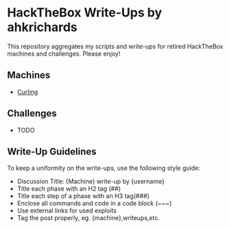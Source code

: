 # HackTheBox Write-Ups by ahkrichards

This repository aggregates my scripts and write-ups for retired HackTheBox machines and challenges. Please enjoy!

## Machines

* [Curling](https://github.com/ahkrichards/htb-curling)

## Challenges

* TODO

## Write-Up Guidelines

To keep a uniformity on the write-ups, use the following style guide:

* Discussion Title: {Machine} write-up by {username}
* Title each phase with an H2 tag (##)
* Title each step of a phase with an H3 tag(###)
* Enclose all commands and code in a code block (~~~)
* Use external links for used exploits
* Tag the post properly, eg. {machine},writeups,etc.
